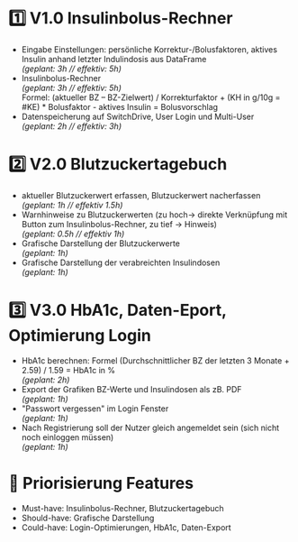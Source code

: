 # 1️⃣ V1.0 Insulinbolus-Rechner
- Eingabe Einstellungen: persönliche Korrektur-/Bolusfaktoren, aktives Insulin anhand letzter Indulindosis aus DataFrame  
*(geplant: 3h // effektiv: 5h)*
- Insulinbolus-Rechner  
*(geplant: 3h // effektiv: 5h)*  
Formel: (aktueller BZ – BZ-Zielwert) / Korrekturfaktor + (KH in g/10g = #KE) * Bolusfaktor - aktives Insulin = Bolusvorschlag
- Datenspeicherung auf SwitchDrive, User Login und Multi-User  
*(geplant: 2h // effektiv: 3h)*

# 2️⃣ V2.0 Blutzuckertagebuch
- aktueller Blutzuckerwert erfassen, Blutzuckerwert nacherfassen  
*(geplant: 1h // effektiv 1.5h)*
- Warnhinweise zu Blutzuckerwerten (zu hoch-> direkte Verknüpfung mit Button zum Insulinbolus-Rechner, zu tief -> Hinweis)  
*(geplant: 0.5h // effektiv 1h)*
- Grafische Darstellung der Blutzuckerwerte  
*(geplant: 1h)*
- Grafische Darstellung der verabreichten Insulindosen  
*(geplant: 1h)*

# 3️⃣ V3.0 HbA1c, Daten-Eport, Optimierung Login
- HbA1c berechnen: Formel (Durchschnittlicher BZ der letzten 3 Monate + 2.59) / 1.59 = HbA1c in %  
*(geplant: 2h)*
- Export der Grafiken BZ-Werte und Insulindosen als zB. PDF  
*(geplant: 1h)*
- "Passwort vergessen" im Login Fenster  
*(geplant: 1h)*
- Nach Registrierung soll der Nutzer gleich angemeldet sein (sich nicht noch einloggen müssen)  
*(geplant: 1h)*

# 🔢 Priorisierung Features
- Must-have: Insulinbolus-Rechner, Blutzuckertagebuch
- Should-have: Grafische Darstellung
- Could-have: Login-Optimierungen, HbA1c, Daten-Export

